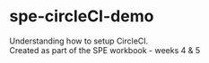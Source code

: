 # spe-circleCI-demo
Understanding how to setup CircleCI. <br>
Created as part of the SPE workbook - weeks 4 & 5 
